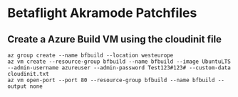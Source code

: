 # Betaflight Akramode Patchfiles 

## Create a Azure Build VM using the cloudinit file
```
az group create --name bfbuild --location westeurope
az vm create --resource-group bfbuild --name bfbuild --image UbuntuLTS --admin-username azureuser --admin-password Test123#123# --custom-data cloudinit.txt
az vm open-port --port 80 --resource-group bfbuild --name bfbuild --output none
```
